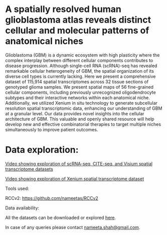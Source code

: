 # A spatially resolved human glioblastoma atlas reveals distinct cellular and molecular patterns of anatomical niches

Glioblastoma (GBM) is a dynamic ecosystem with high plasticity where the complex interplay between different cellular components contributes to disease progression. Although single-cell RNA (scRNA)-seq has revealed remarkable cellular heterogeneity of GBM, the spatial organization of its diverse cell types is currently lacking. Here we present a comprehensive dataset of 115,914 spatial transcriptomes across 32 tissue sections of genotyped glioma samples. We present spatial maps of 56 fine-grained cellular components, including previously unrecognized oligodendrocyte subtypes and their interactive networks within each anatomical niche. Additionally, we utilized Xenium in situ technology to generate subcellular resolution spatial transcriptomic data, enhancing our understanding of GBM at a granular level. Our data provides novel insights into the cellular architecture of GBM. This valuable and openly shared resource will help develop new and effective combinatorial therapies to target multiple niches simultaneously to improve patient outcomes.

# Data exploration:
[Video showing exploration of scRNA-seq, CITE-seq, and Visium spatial transcriptome datasets](https://www.youtube.com/watch?v=wgA2_yQMOpM)

[Video showing exploration of Xenium spatial transcriptome dataset]([https://www.youtube.com/watch?v=wgA2_yQMOpM](https://www.youtube.com/watch?v=f6yDlKXgTb0))

Tools used:

RCCv2: https://github.com/nameetas/RCCv2

Data availability:

All the datasets can be downloaded or explored <a href = "https://gbmvisium.snu.ac.kr/">here</a>.

In case of any queries please contact <nameeta.shah@gmail.com>.
